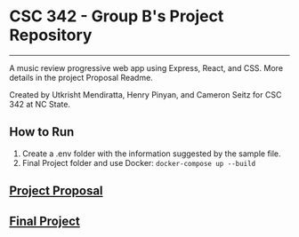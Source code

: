 # CSC 342 - Group B's Project Repository 
***
A music review progressive web app using Express, React, and CSS. More details in the project Proposal Readme.

Created by Utkrisht Mendiratta, Henry Pinyan, and Cameron Seitz for CSC 342 at NC State.

## How to Run
1. Create a .env folder with the information suggested by the sample file.
2. Final Project folder and use Docker:
`docker-compose up --build`
## [Project Proposal](Proposal/README.md)
## [Final Project](FinalProject/README.md)
